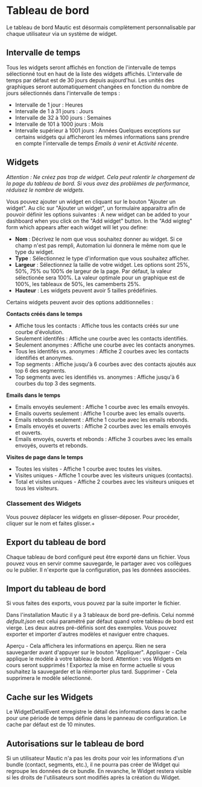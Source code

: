 # Tableau de bord

Le tableau de bord Mautic est désormais complètement personnalisable par chaque utilisateur via un système de widget.

## Intervalle de temps

Tous les widgets seront affichés en fonction de l'intervalle de temps sélectionné tout en haut de la liste des widgets affichés. L'intervalle de temps par défaut est de 30 jours depuis aujourd'hui. Les unités des graphiques seront automatiquement changées en fonction du nombre de jours sélectionnés dans l'intervalle de temps :

* Intervalle de 1 jour : Heures
* Intervalle de 1 à 31 jours : Jours
* Intervalle de 32 à 100 jours : Semaines
* Intervalle de 101 à 1000 jours : Mois
* Intervalle supérieur à 1001 jours : Années
Quelques exceptions sur certains widgets qui afficheront les mêmes informations sans prendre en compte l'intervalle de temps *Emails à venir* et *Activité récente*.

## Widgets

*Attention : Ne créez pas trop de widget. Cela peut ralentir le chargement de la page du tableau de bord. Si vous avez des problèmes de performance, réduisez le nombre de widgets.*

Vous pouvez ajouter un widget en cliquant sur le bouton "Ajouter un widget". Au clic sur "Ajouter un widget", un formulaire apparaitra afin de pouvoir définir les options suivantes :
A new widget can be added to your dashboard when you click on the "Add widget" button. In the "Add wigteg" form which appears after each widget will let you define:

- **Nom** : Décrivez le nom que vous souhaitez donner au widget. Si ce champ n'est pas rempli, Automation lui donnera le même nom que le type du widget.
- **Type** : Sélectionnez le type d'information que vous souhaitez afficher.
- **Largeur** : Sélectionnez la taille de votre widget. Les options sont 25%, 50%, 75% ou 100% de largeur de la page. Par défaut, la valeur sélectionée sera 100%. La valeur optimale pour un graphique est de 100%, les tableaux de 50%, les camemberts 25%.
- **Hauteur** : Les widgets peuvent avoir 5 tailles prédéfinies.

Certains widgets peuvent avoir des options additionnelles :

**Contacts créés dans le temps**
- Affiche tous les contacts : Affiche tous les contacts créés sur une courbe d'évolution.
- Seulement identifés : Affiche une courbe avec les contacts identifiés.
- Seulement anonymes : Affiche une courbe avec les contacts anonymes.
- Tous les identifés vs. anonymes : Affiche 2 courbes avec les contacts identifiés et anonymes.
- Top segments : Affiche jusqu'à 6 courbes avec des contacts ajoutés aux top 6 des segments.
- Top segments avec les identifiés vs. anonymes : Affiche jusqu'à 6 courbes du top 3 des segments.

**Emails dans le temps**
- Emails envoyés seulement : Affiche 1 courbe avec les emails envoyés.
- Emails ouverts seulement : Affiche 1 courbe avec les emails ouverts.
- Emails rebonds seulement : Affiche 1 courbe avec les emails rebonds.
- Emails envoyés et ouverts : Affiche 2 courbes avec les emails envoyés et ouverts.
- Emails envoyés, ouverts et rebonds : Affiche 3 courbes avec les emails envoyés, ouverts et rebonds.

**Visites de page dans le temps**
- Toutes les visites - Affiche 1 courbe avec toutes les visites.
- Visites uniques - Affiche 1 courbe avec les visiteurs uniques (contacts).
- Total et visites uniques - Affiche 2 courbes avec les visiteurs uniques et tous les visiteurs.

### Classement des Widgets

Vous pouvez déplacer les widgets en glisser-déposer. Pour procéder, cliquer sur le nom et faites glisser.+

## Export du tableau de bord

Chaque tableau de bord configuré peut être exporté dans un fichier. Vous pouvez vous en servir comme sauvegarde, le partager avec vos collègues ou le publier. Il n'exporte que la configuration, pas les données associées.

## Import du tableau de bord

Si vous faites des exports, vous pouvez par la suite importer le fichier.

Dans l'installation Mautic il y a 3 tableaux de bord pre-definis. Celui nommé *default.json* est celui paramétré par défaut quand votre tableau de bord est vierge. Les deux autres pré-définis sont des exemples. Vous pouvez exporter et importer d'autres modèles et naviguer entre chaques.

Aperçu - Cela affichera les informations en aperçu. Rien ne sera sauvegarder avant d'appuyer sur le bouton "Appliquer".
Appliquer - Cela applique le modèle à votre tableau de bord. Attention : vos Widgets en cours seront supprimés ! Exportez la mise en forme actuelle si vous souhaitez la sauvegarder et la réimporter plus tard.
Supprimer - Cela supprimera le modèle sélectionné.

## Cache sur les Widgets

Le WidgetDetailEvent enregistre le détail des informations dans le cache pour une période de temps définie dans le panneau de configuration. Le cache par défaut est de 10 minutes.

## Autorisations sur le tableau de bord

Si un utilisateur Mautic n'a pas les droits pour voir les informations d'un bundle (contact, segments, etc.), il ne pourra pas créer de Widget qui regroupe les données de ce bundle. En revanche, le Widget restera visible si les droits de l'utilisateurs sont modifiés après la création du Widget.
